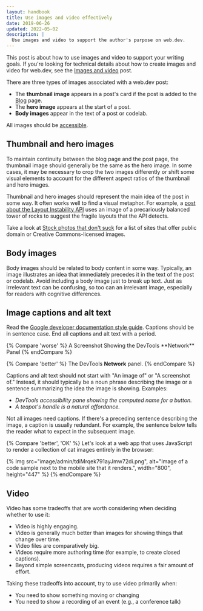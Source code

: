 ```yaml
---
layout: handbook
title: Use images and video effectively
date: 2019-06-26
updated: 2022-05-02
description: |
  Use images and video to support the author's purpose on web.dev.
---
```


This post is about how to use images and video to support your writing goals. If you're looking for technical details about how to create images and video for web.dev, see the [Images and video](/handbook/markup-media) post.

There are three types of images associated with a web.dev post:

* The **thumbnail image** appears in a post's card if the post is added to the [Blog](/blog) page.
* The **hero image** appears at the start of a post.
* **Body images** appear in the text of a post or codelab.

All images should be [accessible](/handbook/inclusion-and-accessibility#use-inclusive-images).

## Thumbnail and hero images

To maintain continuity between the blog page and the post page, the thumbnail image should generally be the same as the hero image. In some cases, it may be necessary to crop the two images differently or shift some visual elements to account for the different aspect ratios of the thumbnail and hero images.

Thumbnail and hero images should represent the main idea of the post in some way. It often works well to find a visual metaphor. For example, a [post about the Layout Instability API](/layout-instability-api) uses an image of a precariously balanced tower of rocks to suggest the fragile layouts that the API detects.

Take a look at [Stock photos that don't suck](https://medium.com/@dustin/stock-photos-that-dont-suck-62ae4bcbe01b) for a list of sites that offer public domain or Creative Commons-licensed images.

## Body images

Body images should be related to body content in some way. Typically, an image illustrates an idea that immediately precedes it in the text of the post or codelab. Avoid including a body image just to break up text. Just as irrelevant text can be confusing, so too can an irrelevant image, especially for readers with cognitive differences.

## Image captions and alt text

Read the [Google developer documentation style guide](https://developers.google.com/style/images#alt-text).
Captions should be in sentence case. End all captions and alt text with a period.

<div class="w-columns">
{% Compare 'worse' %}
A Screenshot Showing the DevTools **Network** Panel
{% endCompare %}

{% Compare 'better' %}
The DevTools **Network** panel.
{% endCompare %}
</div>

Captions and alt text should not start with "An image of" or "A screenshot of." Instead, it should typically be
a noun phrase describing the image or a sentence summarizing the idea the image is showing. Examples:

* _DevTools accessibility pane showing the computed name for a button._
* _A teapot's handle is a natural affordance._

Not all images need captions. If there's a preceding sentence describing the image, a caption is usually redundant. For example, the sentence below tells the reader what to expect in the subsequent image.

{% Compare 'better', 'OK' %}
Let's look at a web app that uses JavaScript to render a collection of cat images entirely in the browser:

{% Img src="image/admin/tdiMrqek791ayJmw72di.png", alt="Image of a code sample next to the mobile site that it renders.", width="800", height="447" %}
{% endCompare %}

## Video

Video has some tradeoffs that are worth considering when deciding whether to use it:

* Video is highly engaging.
* Video is generally much better than images for showing things that change over time.
* Video files are comparatively big.
* Videos require more authoring time (for example, to create closed captions).
* Beyond simple screencasts, producing videos requires a fair amount of effort.

Taking these tradeoffs into account, try to use video primarily when:

* You need to show something moving or changing
* You need to show a recording of an event (e.g., a conference talk)

